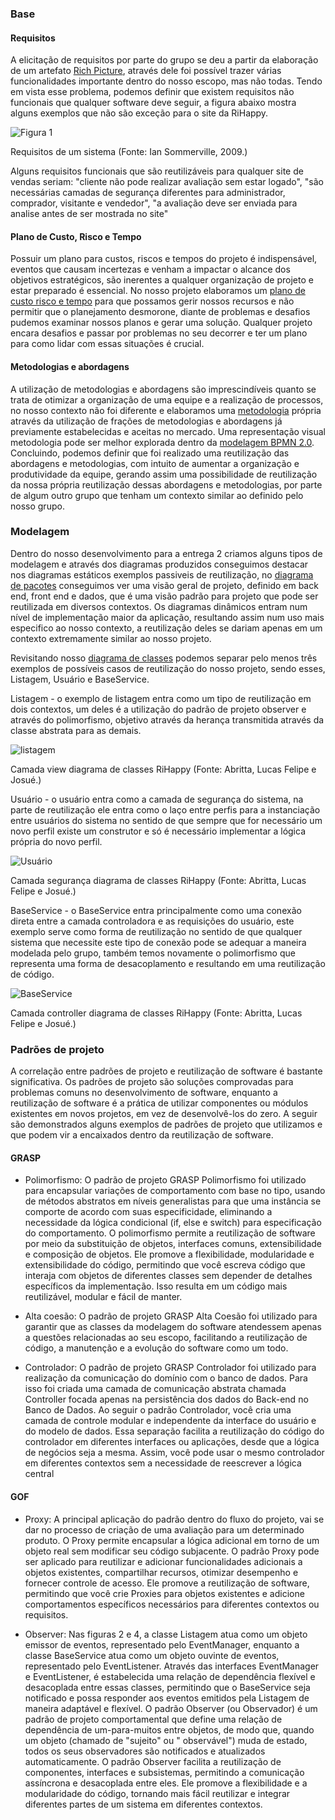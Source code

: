 ### Base

#### Requisitos

A elicitação de requisitos por parte do grupo se deu a partir da elaboração de um
artefato [Rich Picture](../../1.base/nao-especificos/richpicture.md), através dele foi possível trazer várias
funcionalidades importante dentro do nosso escopo, mas não todas. Tendo em vista esse problema, podemos definir que
existem requisitos não funcionais que qualquer software deve seguir, a figura abaixo mostra alguns exemplos que não são
exceção para o site da RiHappy.

![Figura 1](../assets/reutilizacao/reqN-Func.png)

<p class="legenda">Requisitos de um sistema (Fonte: Ian Sommerville, 2009.)</p>

Alguns requisitos funcionais que são reutilizáveis para qualquer site de vendas seriam: "cliente não pode realizar
avaliação sem estar logado", "são necessárias camadas de segurança diferentes para administrador, comprador, visitante e
vendedor", "a avaliação deve ser enviada para analise antes de ser mostrada no site"

#### Plano de Custo, Risco e Tempo

Possuir um plano para custos, riscos e tempos do projeto é indispensável, eventos que causam incertezas e venham a
impactar o alcance dos objetivos estratégicos, são inerentes a qualquer organização de projeto e estar preparado é
essencial. No nosso projeto elaboramos
um [plano de custo risco e tempo](../../1.base/nao-especificos/planocustoriscotempo.md) para que possamos gerir nossos
recursos e não permitir que o planejamento desmorone, diante de problemas e desafios pudemos examinar nossos planos e
gerar uma solução. Qualquer projeto encara desafios e passar por problemas no seu decorrer e ter um plano para como
lidar com essas situações é crucial.

#### Metodologias e abordagens

A utilização de metodologias e abordagens são imprescindíveis quanto se trata de otimizar a organização de uma equipe e
a realização de processos, no nosso contexto não foi diferente e elaboramos
uma [metodologia](../../1.base/processos/metodologiasadotadas.md) própria através da utilização de frações de
metodologias e abordagens já previamente estabelecidas e aceitas no mercado. Uma representação visual metodologia pode
ser melhor explorada dentro da [modelagem BPMN 2.0](../../1.base/processos/modelagembpmn.md). Concluindo, podemos
definir que foi realizado uma reutilização das abordagens e metodologias, com intuito de aumentar a organização e
produtividade da equipe, gerando assim uma possibilidade de reutilização da nossa própria reutilização dessas abordagens
e metodologias, por parte de algum outro grupo que tenham um contexto similar ao definido pelo nosso grupo.

### Modelagem

Dentro do nosso desenvolvimento para a entrega 2 criamos alguns tipos de modelagem e através dos diagramas produzidos
conseguimos destacar nos diagramas estáticos exemplos passiveis de reutilização,
no [diagrama de pacotes](../../2.modelagem/estatica/diagramadepacotes.md) conseguimos ver uma visão geral de projeto,
definido em back end, front end e dados, que é uma visão padrão para projeto que pode ser reutilizada em diversos
contextos. Os diagramas dinâmicos entram num nível de implementação maior da aplicação, resultando assim num uso mais
especifico ao nosso contexto, a reutilização deles se dariam apenas em um contexto extremamente similar ao nosso
projeto.

Revisitando nosso [diagrama de classes](docs/2.modelagem/estatica/diagramadeclasses.md) podemos separar pelo menos três
exemplos de possíveis casos de reutilização do nosso projeto, sendo esses, Listagem, Usuário e BaseService.

Listagem - o exemplo de listagem entra como um tipo de reutilização em dois contextos, um deles é a utilização do padrão
de projeto observer e através do polimorfismo, objetivo através da herança transmitida através da classe abstrata para
as demais.

![listagem](../../2.modelagem/estatica/assets/classes-v2-view.png)

<p class="legenda">Camada view diagrama de classes RiHappy (Fonte: Abritta, Lucas Felipe e Josué.)</p>

Usuário - o usuário entra como a camada de segurança do sistema, na parte de reutilização ele entra como o laço entre
perfis para a instanciação entre usuários do sistema no sentido de que sempre que for necessário um novo perfil existe
um construtor e só é necessário implementar a lógica própria do novo perfil.

![Usuário](../../2.modelagem/estatica/assets/classes-v2-seguranca.png)

<p class="legenda">Camada segurança diagrama de classes RiHappy (Fonte: Abritta, Lucas Felipe e Josué.)</p>

BaseService - o BaseService entra principalmente como uma conexão direta entre a camada controladora e as requisições do
usuário, este exemplo serve como forma de reutilização no sentido de que qualquer sistema que necessite este tipo de
conexão pode se adequar a maneira modelada pelo grupo, também temos novamente o polimorfismo que representa uma forma de
desacoplamento e resultando em uma reutilização de código.

![BaseService](../../2.modelagem/estatica/assets/classes-v2-controller.png)

<p class="legenda">Camada controller diagrama de classes RiHappy (Fonte: Abritta, Lucas Felipe e Josué.)</p>

### Padrões de projeto

A correlação entre padrões de projeto e reutilização de software é bastante significativa. Os padrões de projeto são
soluções comprovadas para problemas comuns no desenvolvimento de software, enquanto a reutilização de software é a
prática de utilizar componentes ou módulos existentes em novos projetos, em vez de desenvolvê-los do zero. A seguir são
demonstrados alguns exemplos de padrões de projeto que utilizamos e que podem vir a encaixados dentro da reutilização de
software.

#### GRASP

- Polimorfismo: O padrão de projeto GRASP Polimorfismo foi utilizado para encapsular variações de comportamento com base
  no tipo, usando de métodos abstratos em níveis generalistas para que uma instância se comporte de acordo com suas
  especificidade, eliminando a necessidade da lógica condicional (if, else e switch) para especificação do
  comportamento. O polimorfismo permite a reutilização de software por meio da substituição de objetos, interfaces
  comuns, extensibilidade e composição de objetos. Ele promove a flexibilidade, modularidade e extensibilidade do
  código, permitindo que você escreva código que interaja com objetos de diferentes classes sem depender de detalhes
  específicos da implementação. Isso resulta em um código mais reutilizável, modular e fácil de manter.

- Alta coesão: O padrão de projeto GRASP Alta Coesão foi utilizado para garantir que as classes da modelagem do software
  atendessem apenas a questões relacionadas ao seu escopo, facilitando a reutilização de código, a manutenção e a
  evolução do software como um todo.

- Controlador: O padrão de projeto GRASP Controlador foi utilizado para realização da comunicação do domínio com o banco
  de dados. Para isso foi criada uma camada de comunicação abstrata chamada Controller focada apenas na persistência dos
  dados do Back-end no Banco de Dados. Ao seguir o padrão Controlador, você cria uma camada de controle modular e
  independente da interface do usuário e do modelo de dados. Essa separação facilita a reutilização do código do
  controlador em diferentes interfaces ou aplicações, desde que a lógica de negócios seja a mesma. Assim, você pode usar
  o mesmo controlador em diferentes contextos sem a necessidade de reescrever a lógica central

#### GOF

- Proxy: A principal aplicação do padrão dentro do fluxo do projeto, vai se dar no processo de criação de uma avaliação
  para um determinado produto. O Proxy permite encapsular a lógica adicional em torno de um objeto real sem modificar
  seu código subjacente. O padrão Proxy pode ser aplicado para reutilizar e adicionar funcionalidades adicionais a
  objetos existentes, compartilhar recursos, otimizar desempenho e fornecer controle de acesso. Ele promove a
  reutilização de software, permitindo que você crie Proxies para objetos existentes e adicione comportamentos
  específicos necessários para diferentes contextos ou requisitos.

- Observer: Nas figuras 2 e 4, a classe Listagem atua como um objeto emissor de eventos, representado pelo EventManager,
  enquanto a classe BaseService atua como um objeto ouvinte de eventos, representado pelo EventListener.
  Através das interfaces EventManager e EventListener, é estabelecida uma relação de dependência flexível e desacoplada
  entre essas classes, permitindo que o BaseService seja notificado e possa responder aos eventos emitidos pela Listagem
  de maneira adaptável e flexível. O padrão Observer (ou Observador) é um padrão de projeto comportamental que define
  uma relação de dependência de um-para-muitos entre objetos, de modo que, quando um objeto (chamado de "sujeito" ou "
  observável") muda de estado, todos os seus observadores são notificados e atualizados automaticamente. O padrão
  Observer facilita a reutilização de componentes, interfaces e subsistemas, permitindo a comunicação assíncrona e
  desacoplada entre eles. Ele promove a flexibilidade e a modularidade do código, tornando mais fácil reutilizar e
  integrar diferentes partes de um sistema em diferentes contextos.
